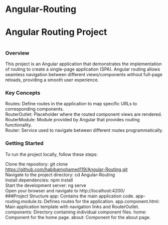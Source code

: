 
# Angular-Routing

<h1>Angular Routing Project<h1/>

 <h3>Overview</h3>
<p>This project is an Angular application that demonstrates the implementation of routing to create a single-page application (SPA).
Angular routing allows seamless navigation between different views/components without full-page reloads, providing a smooth user experience.</p>

 <h3>Key Concepts</h3>
Routes: Define routes in the application to map specific URLs to corresponding components.<br>
RouterOutlet: Placeholder where the routed component views are rendered.<br>
RouterModule: Module provided by Angular that provides routing functionality.<br>
Router: Service used to navigate between different routes programmatically.<br>

<h3>Getting Started</h3>
To run the project locally, follow these steps:

Clone the repository: git clone https://github.com/habibamohamed119/Angular-Routing.git<br>
Navigate to the project directory: cd Angular-Routing<br>
Install dependencies: npm install<br>
Start the development server: ng serve<br>
Open your browser and navigate to http://localhost:4200/<br>
###Project Structure
app: Contains the main application code.
app-routing.module.ts: Defines routes for the application.
app.component.html: Main application template with navigation links and RouterOutlet.
components: Directory containing individual component files.
home: Component for the home page.
about: Component for the about page.
